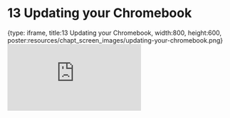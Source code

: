 # 13 Updating your Chromebook
 
{type: iframe, title:13 Updating your Chromebook, width:800, height:600, poster:resources/chapt_screen_images/updating-your-chromebook.png}
![](https://datatrail-jhu.github.io/01_chromebookintro/no_toc/updating-your-chromebook.html)
 

 
